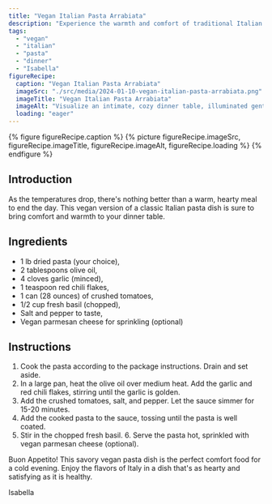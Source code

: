 ```yaml
---
title: "Vegan Italian Pasta Arrabiata"
description: "Experience the warmth and comfort of traditional Italian cuisine with this vegan version of Pasta Arrabiata. This quick and easy recipe makes a perfect dinner for a chilly evening."
tags:
  - "vegan"
  - "italian"
  - "pasta"
  - "dinner"
  - "Isabella"
figureRecipe: 
  caption: "Vegan Italian Pasta Arrabiata"
  imageSrc: "./src/media/2024-01-10-vegan-italian-pasta-arrabiata.png"
  imageTitle: "Vegan Italian Pasta Arrabiata"
  imageAlt: "Visualize an intimate, cozy dinner table, illuminated gently by the flicker of candlelight. The table's focus is a sizeable dish brimming with Vegan Italian Pasta Arrabiata. The pasta, cooked to perfection, is glossed over by a thick, red sauce derived from pulverized tomatoes, garlic, and a sprinkle of chili flakes. A lavish amount of fresh basil leaves are strewn across, offering a vibrant green counterpoint. Offset to the side is an authentic bowl of homemade vegan parmesan cheese, set for sprinkling. From the pasta, a steam wafts upwards, creating a soothing ambiance for a chilly evening. Rustic, Italian-style dinnerware and silverware set the table, with a glass of red wine positioned next to the plate to elevate the Italian culinary experience."
  loading: "eager"
---
```


{% figure figureRecipe.caption %}
{% picture figureRecipe.imageSrc, figureRecipe.imageTitle, figureRecipe.imageAlt, figureRecipe.loading %}
{% endfigure %}

## Introduction

As the temperatures drop, there's nothing better than a warm, hearty meal to end the day. This vegan version of a classic Italian pasta dish is sure to bring comfort and warmth to your dinner table.

## Ingredients

- 1 lb dried pasta (your choice),
- 2 tablespoons olive oil,
- 4 cloves garlic (minced),
- 1 teaspoon red chili flakes,
- 1 can (28 ounces) of crushed tomatoes,
- 1/2 cup fresh basil (chopped),
- Salt and pepper to taste, 
- Vegan parmesan cheese for sprinkling (optional)

## Instructions

1. Cook the pasta according to the package instructions. Drain and set aside.
2. In a large pan, heat the olive oil over medium heat. Add the garlic and red chili flakes, stirring until the garlic is golden.
3. Add the crushed tomatoes, salt, and pepper. Let the sauce simmer for 15-20 minutes.
4. Add the cooked pasta to the sauce, tossing until the pasta is well coated.
5. Stir in the chopped fresh basil. 6. Serve the pasta hot, sprinkled with vegan parmesan cheese (optional).

Buon Appetito! This savory vegan pasta dish is the perfect comfort food for a cold evening. Enjoy the flavors of Italy in a dish that's as hearty and satisfying as it is healthy.

Isabella

